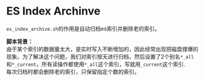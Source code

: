 # ES Index Archinve  
`es_index_archive.sh`的作用是自动归档es索引并删除老的索引。  
  
**脚本背景：**  
由于某个索引的数据量太大，是实时写入不断增加的，因此经常出现把磁盘撑爆的现象。为了解决这个问题，我们对索引按天进行归档，然后设置了2个别名`*_all`和`*_current`，所有读操作都使用`*_all`这个索引，写就用`_current`这个索引.  
每次归档时都会删除老的索引，只保留指定个数的索引。  

